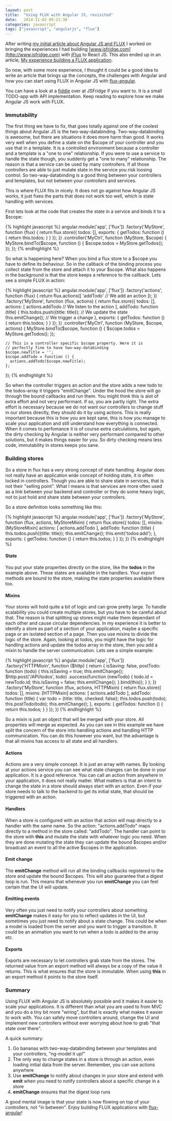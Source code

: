 ```yaml
---
layout: post
title:  "Using FLUX with Angular JS, revisited"
date:   2014-11-02 09:21:30
categories: javascript
tags: ["javascript", "angularjs", "flux"]
---
```


After writing [my initial article about Angular JS and FLUX](http://www.christianalfoni.com/javascript/2014/09/25/using-flux-with-angular.html) I worked on bringing the experiences I had building [www.jsfridge.com](http://www.jsfridge.com) with [jFlux](http://www.jflux.io) to React JS. This also ended up in an article, [My experience building a FLUX application](http://christianalfoni.github.io/javascript/2014/10/27/my-experiences-building-a-flux-application.html).

So now, with some more experience, I thought it could be a good idea to write an article that brings up the concepts, the challenges with Angular and how you can start using FLUX in Angular JS with [flux-angular](https://github.com/christianalfoni/flux-angular).

You can have a look at a [fiddle](http://www.jsfridge.com/fiddles/1414929331028) over at JSFridge if you want to. It is a small TODO-app with API implementation. Keep reading to explore how we make Angular JS work with FLUX.

### Immutability
The first thing we have to fix, that goes totally against one of the coolest things about Angular JS is the two-way-databinding. Two-way-databinding is awesome, but there are situations it does more harm than good. It works very well when you define a state on the $scope of your controller and you use that in a template. It is a controlled environment because a controller and a template is a "one to one" relationship. If you were to use a service to handle the state though, you suddenly get a "one to many" relationship. The reason is that a service can be used by many controllers. If all those controllers are able to just mutate state in the service you risk loosing control. So two-way-databinding is a good thing between your controllers and templates, but not between your controllers and services.

This is where FLUX fits in nicely. It does not go against how Angular JS works, it just fixes the parts that does not work too well, which is state handling with services.

First lets look at the code that creates the state in a service and binds it to a $scope:

{% highlight javascript %}
angular.module('app', ['flux'])
  .factory('MyStore', function (flux) {
    return flux.store({
      todos: [],
      exports: {
        getTodos: function () {
          return this.todos;
        }
      }
    });
  })
  .controller('MyCtrl', function (MyStore, $scope) {
    MyStore.bindTo($scope, function () {
      $scope.todos = MyStore.getTodos();
    });
  });
{% endhighlight %}

So what is happening here? When you bind a flux store to a $scope  you have to define its behaviour. So in the callback of the binding process you collect state from the store and attach it to your $scope. What also happens in the background is that the store keeps a reference to the callback. Lets see a simple FLUX in action:

{% highlight javascript %}
angular.module('app', ['flux'])
  .factory('actions', function (flux) {
    return flux.actions([
      'addTodo' // We add an action
    ]);
  })
  .factory('MyStore', function (flux, actions) {
    return flux.store({
      todos: [],
      actions: [
        actions.addTodo // We listen to the action
      ],
      addTodo: function (title) {
        this.todos.push({title: title}); // We update the state
        this.emitChange(); // We trigger a change
      },
      exports: {
        getTodos: function () {
          return this.todos;
        }
      }
    });
  })
  .controller('MyCtrl', function (MyStore, $scope, actions) {
    MyStore.bindTo($scope, function () {
      $scope.todos = MyStore.getTodos();
    });
    
    // This is a controller specific $scope property. Here it is
    // perfectly fine to have two-way-databinding
    $scope.newTitle = ''; 
    $scope.addTodo = function () {
      actions.addTodo($scope.newTitle);
    };
  });
{% endhighlight %}

So when the controller triggers an action and the store adds a new todo to the todos-array it triggers "emitChange". Under the hood the store will go through the bound callbacks and run them. You might think this is alot of extra effort and not very performant. If so, you are partly right. The extra effort is necessary because we do not want our controllers to change stuff in our stores directly, they should do it by using actions. This is really important because this is how you are kept sane, this is how you manage to scale your application and still understand how everything is connected. When it comes to perfomance it is of course extra calculations, but again, the dirty checking by Angular is neither very performant compared to other solutions, but it makes things easier for you. So dirty checking means less code, immutability in stores keeps you sane.

### Building stores
So a store in flux has a very strong concept of state handling. Angular does not really have an application wide concept of holding state, it is often locked in controllers. Though you are able to share state in services, that is not their "selling point". What I means is that services are more often used as a link between your backend and controller or they do some heavy logic, not to just hold and share state between your controllers. 

So a store definition looks something like this:

{% highlight javascript %}
angular.module('app', ['flux'])
  .factory('MyStore', function (flux, actions, MyStoreMixin) {
    return flux.store({
      todos: [],
      mixins: [MyStoreMixin]
      actions: [
        actions.addTodo
      ],
      addTodo: function (title) {
        this.todos.push({title: title});
        this.emitChange();
        this.emit('todos:add');
      },
      exports: {
        getTodos: function () {
          return this.todos;
        }
      }
    });
  })
{% endhighlight %}

#### State
You put your state properties directly on the store, like the **todos** in the example above. These states are available in the handlers. Your export methods are bound to the store, making the state properties available there too.

#### Mixins
Your stores will hold quite a bit of logic and can grow pretty large. To handle scalability you could create multiple stores, but you have to be careful about that. The reason is that splitting up stores might make them dependant of each other and cause circular dependencies. In my experience it is better to identify a store as part of a section of your application, maybe a specific page or an isolated section of a page. Then you use mixins to divide the logic of the store. Again, looking at todos, you might have the logic for handling actions and update the todos array in the store, then you add a mixin to handle the server communication. Lets see a simple example:

{% highlight javascript %}
angular.module('app', ['flux'])
  .factory('HTTPMixin', function ($http) {
    return {
      isSaving: false,
      postTodo: function (todo) {
        this.isSaving = true;
        this.emitChange();
        $http.post('/API/todos', todo)
          .success(function (newTodo) {
            todo.id = newTodo.id;
            this.isSaving = false;
            this.emitChange();
          }.bind(this));
      }
    };
  })
  .factory('MyStore', function (flux, actions, HTTPMixin) {
    return flux.store({
      todos: [],
      mixins: [HTTPMixin]
      actions: [
        actions.addTodo
      ],
      addTodo: function (title) {
        var todo = {title: title, checked: false};
        this.todos.push(todo);
        this.postTodo(todo);
        this.emitChange();
      },
      exports: {
        getTodos: function () {
          return this.todos;
        }
      }
    });
  })
{% endhighlight %}

So a mixin is just an object that will be merged with your store. All properties will merge as expected. As you can see in this example we have split the concern of the store into handling actions and handling HTTP communication. You can do this however you want, but the advantage is that all mixins has access to all state and all handlers.

#### Actions
Actions are a very simple concept. It is just an array with names. By looking at your actions service you can see what state changes can be done in your application. It is a good reference. You can call an action from anywhere in your application, it does not really matter. What matters is that an intent to change the state in a store should always start with an action. Even if your store needs to talk to the backend to get its initial state, that should be triggered with an action.

#### Handlers
When a store is configured with an action that action will map directly to a handler with the same name. So the action: "actions.addTodo" maps directly to a method in the store called: "addTodo". The handler can point to the store with **this** and mutate the state with whatever logic you need. When they are done mutating the state they can update the bound $scopes and/or broadcast an event to all the active $scopes in the application.

#### Emit change
The **emitChange** method will run all the binding callbacks registered to the store and update the bound $scopes. This will also guarantee that a digest loop is run. This means that whenever you run **emitChange** you can feel certain that the UI will update.

#### Emitting events
Very often you just need to notify your controllers about something. **emitChange** makes it easy for you to reflect updates in the UI, but sometimes you just need to notify about a state change. This could be when a model is loaded from the server and you want to trigger a transition. It could be an animation you want to run when a todo is added to the array etc.

#### Exports
Exports are necessary to let controllers grab state from the stores. The returned value from an export method will always be a copy of the value it returns. This is what ensures that the store is immutable. When using **this** in an export method it points to the store itself.

### Summary
Using FLUX with Angular JS is absolutely possible and it makes it easier to scale your applications. It is different than what you are used to from MVC and you do a tiny bit more "wiring", but that is exactly what makes it easier to work with. You can safely move controllers around, change the UI and implement new controllers without ever worrying about how to grab "that state over there".

A quick summary:

  1. Go bananas with two-way-databinding between your templates and your controllers, "ng-model it up!"
  2. The only way to change states in a store is through an action, even loading initial data from the server. Remember, you can use actions anywhere
  3. Use **emitChange** to notify about changes in your store and extend with **emit** when you need to notify controllers about a specific change in a store
  4. **emitChange** ensures that the digest loop runs

A good mental image is that your state is now flowing on top of your controllers, not "in between". Enjoy building FLUX applications with [flux-angular](https://github.com/christianalfoni/flux-angular)!
